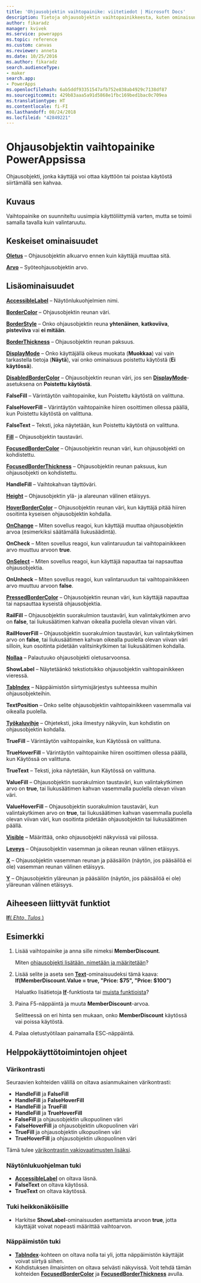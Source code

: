 ```yaml
---
title: 'Ohjausobjektin vaihtopainike: viitetiedot | Microsoft Docs'
description: Tietoja ohjausobjektin vaihtopainikkeesta, kuten ominaisuudet ja esimerkkejä
author: fikaradz
manager: kvivek
ms.service: powerapps
ms.topic: reference
ms.custom: canvas
ms.reviewer: anneta
ms.date: 10/25/2016
ms.author: fikaradz
search.audienceType:
- maker
search.app:
- PowerApps
ms.openlocfilehash: 6ab5ddf93351547afb752e838ab4929c7138df87
ms.sourcegitcommit: 429b83aaa5a91d5868e1fbc169bed1bac0c709ea
ms.translationtype: HT
ms.contentlocale: fi-FI
ms.lasthandoff: 08/24/2018
ms.locfileid: "42849221"
---
```

# <a name="toggle-control-in-powerapps"></a>Ohjausobjektin vaihtopainike PowerAppsissa
Ohjausobjekti, jonka käyttäjä voi ottaa käyttöön tai poistaa käytöstä siirtämällä sen kahvaa.

## <a name="description"></a>Kuvaus
Vaihtopainike on suunniteltu uusimpia käyttöliittymiä varten, mutta se toimii samalla tavalla kuin valintaruutu.

## <a name="key-properties"></a>Keskeiset ominaisuudet
**[Oletus](properties-core.md)** – Ohjausobjektin alkuarvo ennen kuin käyttäjä muuttaa sitä.

**[Arvo](properties-core.md)** – Syöteohjausobjektin arvo.

## <a name="additional-properties"></a>Lisäominaisuudet
**[AccessibleLabel](properties-accessibility.md)** – Näytönlukuohjelmien nimi.

**[BorderColor](properties-color-border.md)** – Ohjausobjektin reunan väri.

**[BorderStyle](properties-color-border.md)** – Onko ohjausobjektin reuna **yhtenäinen**, **katkoviiva**, **pisteviiva** vai **ei mitään**.

**[BorderThickness](properties-color-border.md)** – Ohjausobjektin reunan paksuus.

**[DisplayMode](properties-core.md)** – Onko käyttäjällä oikeus muokata (**Muokkaa**) vai vain tarkastella tietoja (**Näytä**), vai onko ominaisuus poistettu käytöstä (**Ei käytössä**).

**[DisabledBorderColor](properties-color-border.md)** – Ohjausobjektin reunan väri, jos sen **[DisplayMode](properties-core.md)**-asetuksena on **Poistettu käytöstä**.

**FalseFill** – Värintäytön vaihtopainike, kun Poistettu käytöstä on valittuna.

**FalseHoverFill** – Värintäytön vaihtopainike hiiren osoittimen ollessa päällä, kun Poistettu käytöstä on valittuna.

**FalseText** – Teksti, joka näytetään, kun Poistettu käytöstä on valittuna.

**[Fill](properties-color-border.md)** – Ohjausobjektin taustaväri.

**[FocusedBorderColor](properties-color-border.md)**  – Ohjausobjektin reunan väri, kun ohjausobjekti on kohdistettu.

**[FocusedBorderThickness](properties-color-border.md)** – Ohjausobjektin reunan paksuus, kun ohjausobjekti on kohdistettu.

**HandleFill** – Vaihtokahvan täyttöväri.

**[Height](properties-size-location.md)** – Ohjausobjektin ylä- ja alareunan välinen etäisyys.

**[HoverBorderColor](properties-color-border.md)** – Ohjausobjektin reunan väri, kun käyttäjä pitää hiiren osoitinta kyseisen ohjausobjektin kohdalla.

**[OnChange](properties-core.md)**  – Miten sovellus reagoi, kun käyttäjä muuttaa ohjausobjektin arvoa (esimerkiksi säätämällä liukusäädintä).

**OnCheck** – Miten sovellus reagoi, kun valintaruudun tai vaihtopainikkeen arvo muuttuu arvoon **true**.

**[OnSelect](properties-core.md)** – Miten sovellus reagoi, kun käyttäjä napauttaa tai napsauttaa ohjausobjektia.

**OnUnheck** – Miten sovellus reagoi, kun valintaruudun tai vaihtopainikkeen arvo muuttuu arvoon **false**.

**[PressedBorderColor](properties-color-border.md)** – Ohjausobjektin reunan väri, kun käyttäjä napauttaa tai napsauttaa kyseistä ohjausobjektia.

**RailFill** – Ohjausobjektin suorakulmion taustaväri, kun valintakytkimen arvo on **false**, tai liukusäätimen kahvan oikealla puolella olevan viivan väri.

**RailHoverFill** – Ohjausobjektin suorakulmion taustaväri, kun valintakytkimen arvo on **false**, tai liukusäätimen kahvan oikealla puolella olevan viivan väri silloin, kun osoitinta pidetään valitsinkytkimen tai liukusäätimen kohdalla.

**[Nollaa](properties-core.md)**  – Palautuuko ohjausobjekti oletusarvoonsa.

**ShowLabel** – Näytetäänkö tekstiotsikko ohjausobjektin vaihtopainikkeen vieressä.

**[TabIndex](properties-accessibility.md)** – Näppäimistön siirtymisjärjestys suhteessa muihin ohjausobjekteihin.

**TextPosition** – Onko selite ohjausobjektin vaihtopainikkeen vasemmalla vai oikealla puolella.

**[Työkaluvihje](properties-core.md)** – Ohjeteksti, joka ilmestyy näkyviin, kun kohdistin on ohjausobjektin kohdalla.

**TrueFill** – Värintäytön vaihtopainike, kun Käytössä on valittuna.

**TrueHoverFill** – Värintäytön vaihtopainike hiiren osoittimen ollessa päällä, kun Käytössä on valittuna.

**TrueText** – Teksti, joka näytetään, kun Käytössä on valittuna.

**ValueFill** – Ohjausobjektin suorakulmion taustaväri, kun valintakytkimen arvo on **true**, tai liukusäätimen kahvan vasemmalla puolella olevan viivan väri.

**ValueHoverFill** – Ohjausobjektin suorakulmion taustaväri, kun valintakytkimen arvo on **true**, tai liukusäätimen kahvan vasemmalla puolella olevan viivan väri, kun osoitinta pidetään ohjausobjektin tai liukusäätimen päällä.

**[Visible](properties-core.md)** – Määrittää, onko ohjausobjekti näkyvissä vai piilossa.

**[Leveys](properties-size-location.md)** – Ohjausobjektin vasemman ja oikean reunan välinen etäisyys.

**[X](properties-size-location.md)** – Ohjausobjektin vasemman reunan ja pääsäilön (näytön, jos pääsäilöä ei ole) vasemman reunan välinen etäisyys.

**[Y](properties-size-location.md)** – Ohjausobjektin yläreunan ja pääsäilön (näytön, jos pääsäilöä ei ole) yläreunan välinen etäisyys.

## <a name="related-functions"></a>Aiheeseen liittyvät funktiot
[**If**( *Ehto*, *Tulos* )](../functions/function-if.md)

## <a name="example"></a>Esimerkki
1. Lisää vaihtopainike ja anna sille nimeksi **MemberDiscount**.

    Miten [ohjausobjekti lisätään, nimetään ja määritetään](../add-configure-controls.md)?
2. Lisää selite ja aseta sen **[Text](properties-core.md)**-ominaisuudeksi tämä kaava:
   <br>**If(MemberDiscount.Value = true, "Price: $75", "Price: $100")**

    Haluatko lisätietoja **[If](../functions/function-if.md)**-funktiosta tai [muista funktioista](../formula-reference.md)?
3. Paina F5-näppäintä ja muuta **MemberDiscount**-arvoa.

    Selitteessä on eri hinta sen mukaan, onko **MemberDiscount** käytössä vai poissa käytöstä.
4. Palaa oletustyötilaan painamalla ESC-näppäintä.


## <a name="accessibility-guidelines"></a>Helppokäyttötoimintojen ohjeet
### <a name="color-contrast"></a>Värikontrasti
Seuraavien kohteiden välillä on oltava asianmukainen värikontrasti:
* **HandleFill** ja **FalseFill**
* **HandleFill** ja **FalseHoverFill**
* **HandleFill** ja **TrueFill**
* **HandleFill** ja **TrueHoverFill**
* **FalseFill** ja ohjausobjektin ulkopuolinen väri
* **FalseHoverFill** ja ohjausobjektin ulkopuolinen väri
* **TrueFill** ja ohjausobjektin ulkopuolinen väri
* **TrueHoverFill** ja ohjausobjektin ulkopuolinen väri

Tämä tulee [värikontrastin vakiovaatimusten lisäksi](../accessible-apps-color.md).

### <a name="screen-reader-support"></a>Näytönlukuohjelman tuki
* **[AccessibleLabel](properties-accessibility.md)** on oltava läsnä.
* **FalseText** on oltava käytössä.
* **TrueText** on oltava käytössä.

### <a name="low-vision-support"></a>Tuki heikkonäköisille
* Harkitse **ShowLabel**-ominaisuuden asettamista arvoon **true**, jotta käyttäjät voivat nopeasti määrittää vaihtoarvon.

### <a name="keyboard-support"></a>Näppäimistön tuki
* **[TabIndex](properties-accessibility.md)**-kohteen on oltava nolla tai yli, jotta näppäimistön käyttäjät voivat siirtyä siihen.
* Kohdistuksen ilmaisinten on oltava selvästi näkyvissä. Voit tehdä tämän kohteiden **[FocusedBorderColor](properties-color-border.md)** ja **[FocusedBorderThickness](properties-color-border.md)** avulla.
